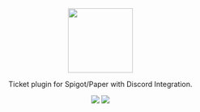 <div align=center>
    <img src="https://broccol.ai/PureTicketsLogo.svg" width="128">
    <br />
    <p>Ticket plugin for Spigot/Paper with Discord Integration.</p>
    <img src="https://img.shields.io/discord/656662012364849183?style=for-the-badge" />
    <span> </span>
    <img src="https://img.shields.io/github/workflow/status/broccolai/tickets/Java%20CI%20with%20Gradle?style=for-the-badge" />
</div>

